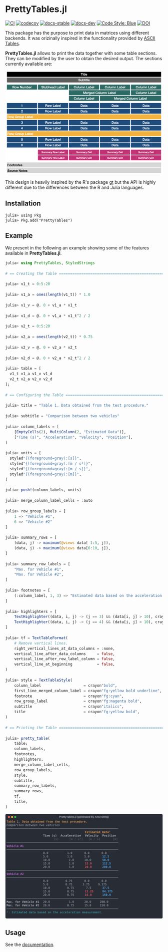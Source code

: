 # PrettyTables.jl

[![CI](https://github.com/ronisbr/PrettyTables.jl/actions/workflows/ci.yml/badge.svg)](https://github.com/ronisbr/PrettyTables.jl/actions/workflows/ci.yml)
[![codecov](https://codecov.io/gh/ronisbr/PrettyTables.jl/branch/master/graph/badge.svg)](https://codecov.io/gh/ronisbr/PrettyTables.jl)
[![docs-stable](https://img.shields.io/badge/docs-stable-blue.svg)][docs-stable-url]
[![docs-dev](https://img.shields.io/badge/docs-dev-blue.svg)][docs-dev-url]
[![Code Style: Blue](https://img.shields.io/badge/code%20style-blue-4495d1.svg)](https://github.com/invenia/BlueStyle)
[![DOI](https://zenodo.org/badge/165340490.svg)](https://zenodo.org/doi/10.5281/zenodo.10015722)

This package has the purpose to print data in matrices using different backends. It was
orizinally inspired in the functionality provided by
[ASCII Tables](https://ozh.github.io/ascii-tables/).

**PrettyTables.jl** allows to print the data together with some table sections. They can be
modified by the user to obtain the desired output. The sections currently available are:

![Table Design](./docs/src/assets/table_design.png)

This design is heavily inspired by the R's package [gt](https://github.com/rstudio/gt/) but
the API is highly different due to the differences between the R and Julia languages.

## Installation

```julia-repl
julia> using Pkg
julia> Pkg.add("PrettyTables")
```

## Example

We present in the following an example showing some of the features available in
**PrettyTables.jl**.

```julia
julia> using PrettyTables, StyledStrings

# == Creating the Table ====================================================================

julia> v1_t = 0:5:20

julia> v1_a = ones(length(v1_t)) * 1.0

julia> v1_v = @. 0 + v1_a * v1_t

julia> v1_d = @. 0 + v1_a * v1_t^2 / 2

julia> v2_t = 0:5:20

julia> v2_a = ones(length(v2_t)) * 0.75

julia> v2_v = @. 0 + v2_a * v2_t

julia> v2_d = @. 0 + v2_a * v2_t^2 / 2

julia> table = [
  v1_t v1_a v1_v v1_d
  v2_t v2_a v2_v v2_d
];

# == Configuring the Table =================================================================

julia> title = "Table 1. Data obtained from the test procedure."

julia> subtitle = "Comparison between two vehicles"

julia> column_labels = [
    [EmptyCells(2), MultiColumn(2, "Estimated Data")],
    ["Time (s)", "Acceleration", "Velocity", "Position"],
]

julia> units = [
  styled"{(foreground=gray):[s]}",
  styled"{(foreground=gray):[m / s²]}",
  styled"{(foreground=gray):[m / s]}",
  styled"{(foreground=gray):[m]}",
]

julia> push!(column_labels, units)

julia> merge_column_label_cells = :auto

julia> row_group_labels = [
    1 => "Vehicle #1",
    6 => "Vehicle #2"
]

julia> summary_rows = [
    (data, j) -> maximum(@views data[ 1:5, j]),
    (data, j) -> maximum(@views data[6:10, j]),
]

julia> summary_row_labels = [
    "Max. for Vehicle #1",
    "Max. for Vehicle #2",
]

julia> footnotes = [
    (:column_label, 1, 3) => "Estimated data based on the acceleration measurement."
]

julia> highlighters = [
    TextHighlighter((data, i, j) -> (j == 3) && (data[i, j] > 10), crayon"fg:red bold")
    TextHighlighter((data, i, j) -> (j == 4) && (data[i, j] > 10), crayon"fg:blue bold")
]

julia> tf = TextTableFormat(
    # Remove vertical lines.
    right_vertical_lines_at_data_columns = :none,
    vertical_line_after_data_columns     = false,
    vertical_line_after_row_label_column = false,
    vertical_line_at_beginning           = false,
)

julia> style = TextTableStyle(
    column_label                   = crayon"bold",
    first_line_merged_column_label = crayon"fg:yellow bold underline",
    footnote                       = crayon"fg:cyan",
    row_group_label                = crayon"fg:magenta bold",
    subtitle                       = crayon"italics",
    title                          = crayon"fg:yellow bold",
)

# == Printing the Table ====================================================================

julia> pretty_table(
    table;
    column_labels,
    footnotes,
    highlighters,
    merge_column_label_cells,
    row_group_labels,
    style,
    subtitle,
    summary_row_labels,
    summary_rows,
    tf,
    title,
)
```

![PrettyTables.jl example](./docs/src/assets/welcome_figure.svg)

## Usage

See the [documentation][docs-stable-url].

[docs-dev-url]: https://ronisbr.github.io/PrettyTables.jl/dev
[docs-stable-url]: https://ronisbr.github.io/PrettyTables.jl/stable
